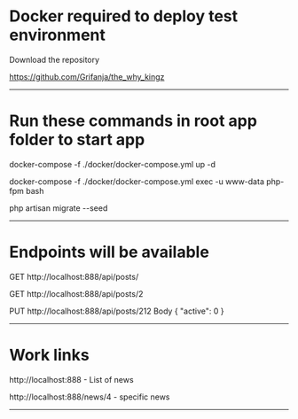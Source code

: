 # Docker required to deploy test environment

Download the repository

https://github.com/Grifanja/the_why_kingz

---
# Run these commands in root app folder to start app

docker-compose -f ./docker/docker-compose.yml up -d

docker-compose -f ./docker/docker-compose.yml exec -u www-data php-fpm bash

php artisan migrate --seed

---



# Endpoints will be available

GET http://localhost:888/api/posts/

GET http://localhost:888/api/posts/2

PUT http://localhost:888/api/posts/212 
Body { "active": 0 }


---

# Work links

http://localhost:888 - List of news

http://localhost:888/news/4 - specific news

---
